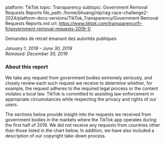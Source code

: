 platform: TikTok
topic: Transparency
subtopic: Government Removal Requests Reports
file_path: /home/bhuang/nlp/rag-race-challenge2-2024/platform-docs-versions/TikTok_Transparency/Government Removal Requests Reports.md
url: https://www.tiktok.com/transparency/fr-fr/government-removal-requests-2019-1/

Demandes de retrait émanant des autorités publiques

_January 1, 2019 – June 30, 2019  
Released: December 30, 2019_

### About this report

We take any request from government bodies extremely seriously, and closely review each such request we receive to determine whether, for example, the request adheres to the required legal process or the content violates a local law. TikTok is committed to assisting law enforcement in appropriate circumstances while respecting the privacy and rights of our users.

The sections below provide insight into the requests we received from government bodies in the markets where the TikTok app operates during the first half of 2019. We did not receive any requests from countries other than those listed in the chart below. In addition, we have also included a description of our copyright take-down process.